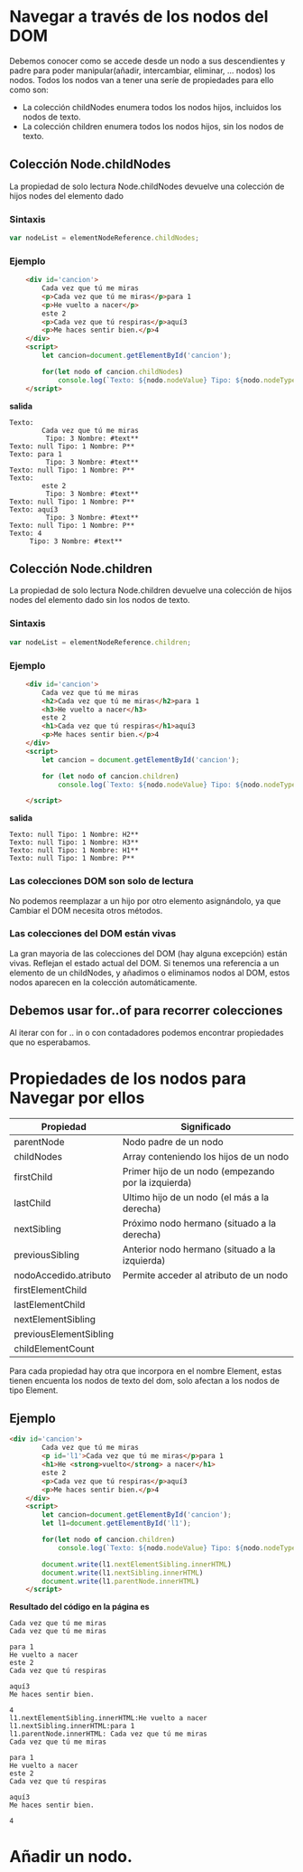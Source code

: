 # Navegar a través de los nodos del DOM
Debemos conocer como se accede desde un nodo a sus descendientes y padre para poder manipular(añadir, intercambiar, eliminar, ... nodos) los nodos.
Todos los nodos van a tener una seríe de propiedades para ello como son:
- La colección childNodes enumera todos los nodos hijos, incluidos los nodos de texto.
- La colección children enumera todos los nodos hijos, sin los nodos de texto.
## Colección Node.childNodes
La propiedad de solo lectura Node.childNodes  devuelve una colección de hijos nodes del elemento dado
### Sintaxis
```javascript
var nodeList = elementNodeReference.childNodes;
```
### Ejemplo
```html
    <div id='cancion'>
        Cada vez que tú me miras
        <p>Cada vez que tú me miras</p>para 1
        <p>He vuelto a nacer</p>
        este 2
        <p>Cada vez que tú respiras</p>aquí3
        <p>Me haces sentir bien.</p>4
    </div>
    <script>
        let cancion=document.getElementById('cancion');

        for(let nodo of cancion.childNodes)
            console.log(`Texto: ${nodo.nodeValue} Tipo: ${nodo.nodeType} Nombre: ${nodo.nodeName}**`)
    </script>
```
**salida**
```text
Texto: 
        Cada vez que tú me miras
         Tipo: 3 Nombre: #text**
Texto: null Tipo: 1 Nombre: P**
Texto: para 1
         Tipo: 3 Nombre: #text**
Texto: null Tipo: 1 Nombre: P**
Texto: 
        este 2
         Tipo: 3 Nombre: #text**
Texto: null Tipo: 1 Nombre: P**
Texto: aquí3
         Tipo: 3 Nombre: #text**
Texto: null Tipo: 1 Nombre: P**
Texto: 4
     Tipo: 3 Nombre: #text**
```
## Colección Node.children
La propiedad de solo lectura Node.children devuelve una colección de hijos nodes del elemento dado sin los nodos de texto.
### Sintaxis
```javascript
var nodeList = elementNodeReference.children;
```
### Ejemplo
```html
    <div id='cancion'>
        Cada vez que tú me miras
        <h2>Cada vez que tú me miras</h2>para 1
        <h3>He vuelto a nacer</h3>
        este 2
        <h1>Cada vez que tú respiras</h1>aquí3
        <p>Me haces sentir bien.</p>4
    </div>
    <script>
        let cancion = document.getElementById('cancion');

        for (let nodo of cancion.children)
            console.log(`Texto: ${nodo.nodeValue} Tipo: ${nodo.nodeType} Nombre: ${nodo.nodeName}**`)

    </script>
```
**salida**
```text
Texto: null Tipo: 1 Nombre: H2**
Texto: null Tipo: 1 Nombre: H3**
Texto: null Tipo: 1 Nombre: H1**
Texto: null Tipo: 1 Nombre: P**
```
### Las colecciones DOM son solo de lectura
No podemos reemplazar a un hijo por otro elemento asignándolo, ya que Cambiar el DOM necesita otros métodos. 
### Las colecciones del DOM están vivas
La gran mayoria de las colecciones del DOM (hay alguna excepción) están vivas. Reflejan el estado actual del DOM.
Si tenemos una referencia a un elemento de un childNodes, y añadimos o eliminamos nodos al DOM, estos nodos aparecen en la colección automáticamente.
## Debemos usar for..of para recorrer colecciones
Al iterar con for .. in o con contadadores podemos encontrar propiedades que no esperabamos.

# Propiedades de los nodos para Navegar por ellos

|Propiedad|Significado|
|---------|-----------|
|parentNode|Nodo padre de un nodo|
|childNodes|Array conteniendo los hijos de un nodo|
|firstChild|Primer hijo de un nodo (empezando por la izquierda)|
|lastChild|Ultimo hijo de un nodo (el más a la derecha)|
|nextSibling|Próximo nodo hermano (situado a la derecha)|
|previousSibling|Anterior nodo hermano (situado a la izquierda)|
|nodoAccedido.atributo|Permite acceder al atributo de un nodo|
|firstElementChild||
|lastElementChild||
|nextElementSibling||
|previousElementSibling||
|childElementCount||

Para cada propiedad hay otra que incorpora en el nombre Element, estas tienen encuenta los nodos de texto del dom, solo afectan a los nodos de tipo Element.
## Ejemplo

```html
<div id='cancion'>
        Cada vez que tú me miras
        <p id='l1'>Cada vez que tú me miras</p>para 1
        <h1>He <strong>vuelto</strong> a nacer</h1>
        este 2
        <p>Cada vez que tú respiras</p>aquí3
        <p>Me haces sentir bien.</p>4
    </div>
    <script>
        let cancion=document.getElementById('cancion');
        let l1=document.getElementById('l1');

        for(let nodo of cancion.children)
            console.log(`Texto: ${nodo.nodeValue} Tipo: ${nodo.nodeType} Nombre: ${nodo.nodeName}**`)

        document.write(l1.nextElementSibling.innerHTML)
        document.write(l1.nextSibling.innerHTML)
        document.write(l1.parentNode.innerHTML)
    </script>
```
**Resultado del código en la página es**
```
Cada vez que tú me miras
Cada vez que tú me miras

para 1
He vuelto a nacer
este 2
Cada vez que tú respiras

aquí3
Me haces sentir bien.

4
l1.nextElementSibling.innerHTML:He vuelto a nacer
l1.nextSibling.innerHTML:para 1
l1.parentNode.innerHTML: Cada vez que tú me miras
Cada vez que tú me miras

para 1
He vuelto a nacer
este 2
Cada vez que tú respiras

aquí3
Me haces sentir bien.

4
```

# Añadir un nodo.







